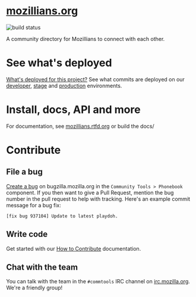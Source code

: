 ﻿[mozillians.org](https://mozillians.org)
========
![build status](https://travis-ci.org/mozilla/mozillians.svg?branch=master)

A community directory for Mozillians to connect with each other.

See what's deployed
=======
[What's deployed for this project?](http://mzl.la/mozillians-deployed) See what commits are deployed on our [developer](https://mozillians-dev.allizom.org/), [stage](https://mozillians-dev.allizom.org/) and [production](http://mozillians.org/) environments.

Install, docs, API and more
=======
For documentation, see [mozillians.rtfd.org](http://mozillians.readthedocs.org/) or build the docs/

Contribute
=======

File a bug
------
[Create a bug](https://bugzilla.mozilla.org/enter_bug.cgi?product=Community%20Tools&component=Phonebook) on bugzilla.mozilla.org in the `Community Tools > Phonebook` component. If you then want to give a Pull Request, mention the bug number in the pull request to help with tracking. Here's an example commit message for a bug fix:
```
[fix bug 937104] Update to latest playdoh.
```

Write code
------
Get started with our [How to Contribute](http://mozillians.readthedocs.org/en/latest/contribute.html) documentation.

Chat with the team
------
You can talk with the team in the `#commtools` IRC channel on [irc.mozilla.org](http://irc.mozilla.org/). We're a friendly group!
